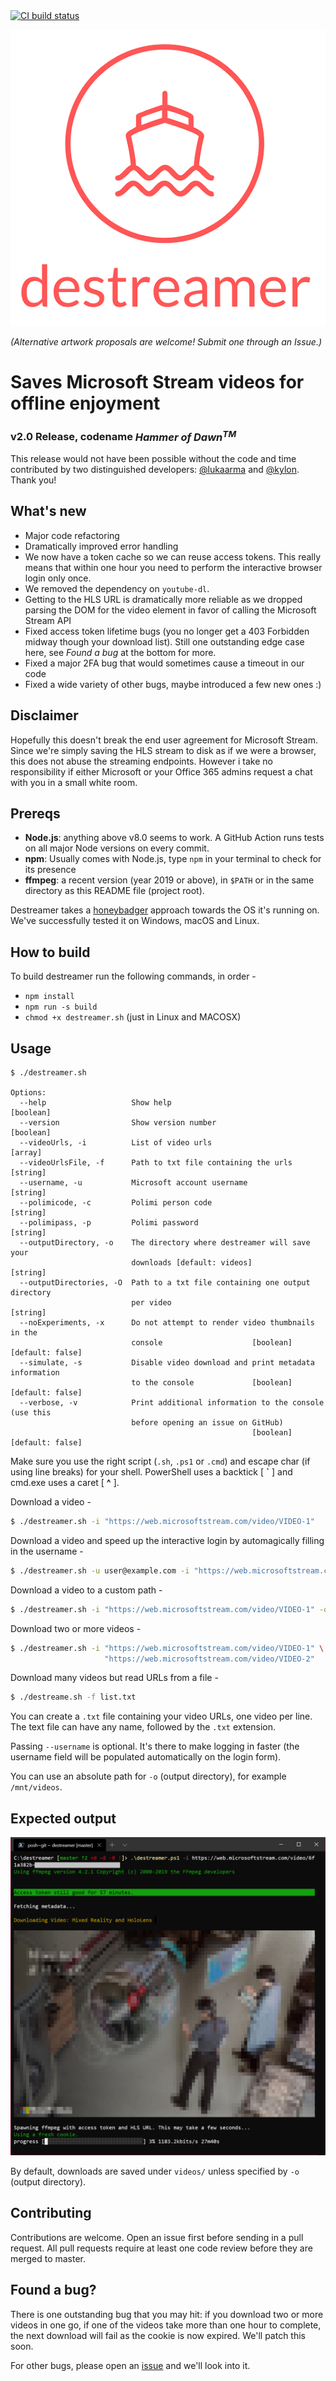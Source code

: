 <a href="https://github.com/snobu/destreamer/actions">
  <img src="https://github.com/snobu/destreamer/workflows/Node%20CI/badge.svg" alt="CI build status" />
</a>

![destreamer](assets/logo.png)

_(Alternative artwork proposals are welcome! Submit one through an Issue.)_

# Saves Microsoft Stream videos for offline enjoyment

### v2.0 Release, codename _Hammer of Dawn<sup>TM</sup>_

This release would not have been possible without the code and time contributed by two distinguished developers: [@lukaarma](https://github.com/lukaarma) and [@kylon](https://github.com/kylon). Thank you!

## What's new

- Major code refactoring
- Dramatically improved error handling
- We now have a token cache so we can reuse access tokens. This really means that within one hour you need to perform the interactive browser login only once.
- We removed the dependency on `youtube-dl`.
- Getting to the HLS URL is dramatically more reliable as we dropped parsing the DOM for the video element in favor of calling the Microsoft Stream API
- Fixed access token lifetime bugs (you no longer get a 403 Forbidden midway though your download list). Still one outstanding edge case here, see _Found a bug_ at the bottom for more.
- Fixed a major 2FA bug that would sometimes cause a timeout in our code
- Fixed a wide variety of other bugs, maybe introduced a few new ones :)

## Disclaimer

Hopefully this doesn't break the end user agreement for Microsoft Stream. Since we're simply saving the HLS stream to disk as if we were a browser, this does not abuse the streaming endpoints. However i take no responsibility if either Microsoft or your Office 365 admins request a chat with you in a small white room.

## Prereqs

- **Node.js**: anything above v8.0 seems to work. A GitHub Action runs tests on all major Node versions on every commit.
- **npm**: Usually comes with Node.js, type `npm` in your terminal to check for its presence
- **ffmpeg**: a recent version (year 2019 or above), in `$PATH` or in the same directory as this README file (project root).

Destreamer takes a [honeybadger](https://www.youtube.com/watch?v=4r7wHMg5Yjg) approach towards the OS it's running on. We've successfully tested it on Windows, macOS and Linux.

## How to build

To build destreamer run the following commands, in order -
- `npm install`
- `npm run -s build`
- `chmod +x destreamer.sh` (just in Linux and MACOSX)

## Usage

```
$ ./destreamer.sh

Options:
  --help                   Show help                                   [boolean]
  --version                Show version number                         [boolean]
  --videoUrls, -i          List of video urls                            [array]
  --videoUrlsFile, -f      Path to txt file containing the urls         [string]
  --username, -u           Microsoft account username                   [string]
  --polimicode, -c         Polimi person code                           [string]
  --polimipass, -p         Polimi password                              [string]
  --outputDirectory, -o    The directory where destreamer will save your
                           downloads [default: videos]                  [string]
  --outputDirectories, -O  Path to a txt file containing one output directory
                           per video                                    [string]
  --noExperiments, -x      Do not attempt to render video thumbnails in the
                           console                    [boolean] [default: false]
  --simulate, -s           Disable video download and print metadata information
                           to the console             [boolean] [default: false]
  --verbose, -v            Print additional information to the console (use this
                           before opening an issue on GitHub)
                                                      [boolean] [default: false]
```

Make sure you use the right script (`.sh`, `.ps1` or `.cmd`) and escape char (if using line breaks) for your shell.
PowerShell uses a backtick [ **`** ] and cmd.exe uses a caret [ **^** ].

Download a video -
```sh
$ ./destreamer.sh -i "https://web.microsoftstream.com/video/VIDEO-1"
```

Download a video and speed up the interactive login by automagically filling in the username -
```sh
$ ./destreamer.sh -u user@example.com -i "https://web.microsoftstream.com/video/VIDEO-1"
```

Download a video to a custom path -
```sh
$ ./destreamer.sh -i "https://web.microsoftstream.com/video/VIDEO-1" -o /Users/hacker/Downloads
```

Download two or more videos -
```sh
$ ./destreamer.sh -i "https://web.microsoftstream.com/video/VIDEO-1" \
                     "https://web.microsoftstream.com/video/VIDEO-2"
```

Download many videos but read URLs from a file -
```sh
$ ./destreame.sh -f list.txt
```

You can create a `.txt` file containing your video URLs, one video per line. The text file can have any name, followed by the `.txt` extension.

Passing `--username` is optional. It's there to make logging in faster (the username field will be populated automatically on the login form).

You can use an absolute path for `-o` (output directory), for example `/mnt/videos`.

## Expected output

![screenshot](assets/screenshot-win.png)

By default, downloads are saved under `videos/` unless specified by `-o` (output directory).

## Contributing

Contributions are welcome. Open an issue first before sending in a pull request. All pull requests require at least one code review before they are merged to master.

## Found a bug?

There is one outstanding bug that you may hit: if you download two or more videos in one go, if one of the videos take more than one hour to complete, the next download will fail as the cookie is now expired. We'll patch this soon.

For other bugs, please open an [issue](https://github.com/snobu/destreamer/issues) and we'll look into it.